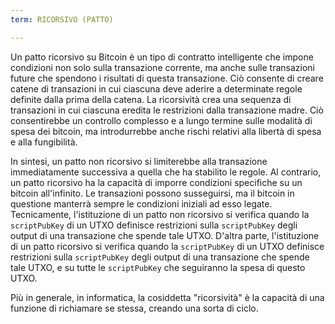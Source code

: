 ```yaml
---
term: RICORSIVO (PATTO)

---
```

Un patto ricorsivo su Bitcoin è un tipo di contratto intelligente che impone condizioni non solo sulla transazione corrente, ma anche sulle transazioni future che spendono i risultati di questa transazione. Ciò consente di creare catene di transazioni in cui ciascuna deve aderire a determinate regole definite dalla prima della catena. La ricorsività crea una sequenza di transazioni in cui ciascuna eredita le restrizioni dalla transazione madre. Ciò consentirebbe un controllo complesso e a lungo termine sulle modalità di spesa dei bitcoin, ma introdurrebbe anche rischi relativi alla libertà di spesa e alla fungibilità.

In sintesi, un patto non ricorsivo si limiterebbe alla transazione immediatamente successiva a quella che ha stabilito le regole. Al contrario, un patto ricorsivo ha la capacità di imporre condizioni specifiche su un bitcoin all'infinito. Le transazioni possono susseguirsi, ma il bitcoin in questione manterrà sempre le condizioni iniziali ad esso legate. Tecnicamente, l'istituzione di un patto non ricorsivo si verifica quando la `scriptPubKey` di un UTXO definisce restrizioni sulla `scriptPubKey` degli output di una transazione che spende tale UTXO. D'altra parte, l'istituzione di un patto ricorsivo si verifica quando la `scriptPubKey` di un UTXO definisce restrizioni sulla `scriptPubKey` degli output di una transazione che spende tale UTXO, e su tutte le `scriptPubKey` che seguiranno la spesa di questo UTXO.

Più in generale, in informatica, la cosiddetta "ricorsività" è la capacità di una funzione di richiamare se stessa, creando una sorta di ciclo.
